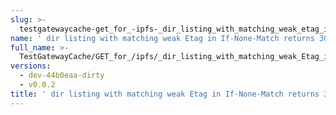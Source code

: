 ```yaml
---
slug: >-
  testgatewaycache-get_for_-ipfs-_dir_listing_with_matching_weak_etag_in_if-none-match_returns_304_not_modified#01
name: ' dir listing with matching weak Etag in If-None-Match returns 304 Not Modified#01'
full_name: >-
  TestGatewayCache/GET_for_/ipfs/_dir_listing_with_matching_weak_Etag_in_If-None-Match_returns_304_Not_Modified#01
versions:
  - dev-44b0eaa-dirty
  - v0.0.2
title: ' dir listing with matching weak Etag in If-None-Match returns 304 Not Modified#01'
---
```


